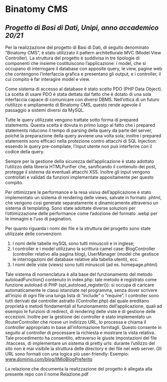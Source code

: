 # Binatomy CMS

## _Progetto di Basi di Dati, Unipi, anno accademico 20/21_ 

Per la realizzazione del progetto di Basi di Dati, di seguito denominato “Binatomy CMS”, è stato utilizzato il pattern architetturale MVC (Model View Controller).
La struttura del progetto è suddivisa in tre tipologie di componenti che insieme costituiscono l’applicazione: i model, che si occupano di interrogare il database con apposite query, le view, pagine web che contengono l’interfaccia grafica e presentano gli output, e i controller, il cui compito è far interagire model e view.

Come sistema di accesso al database è stato scelto PDO (PHP Data Object).
La scelta di usare PDO è stata dettata dal fatto che è dotato di una sola interfaccia capace di comunicare con diversi DBMS. Nell’ottica di un futuro riutilizzo e ampliamento di Binatomy CMS, questo rende agevole il passaggio a sistemi diversi da MySQL.

Tutte le query utilizzate vengono trattate sotto forma di prepared statements. Questa scelta è dovuta in primo luogo al fatto che i prepared statements riducono il tempo di parsing della query da parte del server, poiché la preparazione della query avviene una volta sola; inoltre i prepared statements sono efficaci nella protezione contro attacchi di SQL Injection: essendo le query pre-compilate, l’input utente non può interferire con il codice della query.

Sempre per la gestione della sicurezza dell’applicazione è stato adottato l’utilizzo della libreria HTMLPurifier che, sanificando il contenuto dei post, protegge il sistema da eventuali attacchi XSS. Inoltre gli input vengono controllati e validati da funzioni implementate appositamente per questo compito.

Per ottimizzare le performance e la resa visiva dell’applicazione è stato implementato un sistema di rendering delle views, salvate in formato .phtml, che vengono così generate separatamente e dinamicamente attraverso un sistema di templating. Sono state adottate diverse soluzioni per l’ottimizzazione delle performance come l’adozione del formato .webp per le immagini e l’uso di pagination.

Per quanto riguarda i nomi dei file e la struttura del progetto sono state utilizzate delle convenzioni:

1. I nomi delle tabelle mySQL sono tutti minuscoli e  in inglese;
2. I controller e i model utilizzano la scrittura camel case: BlogController (controller relativo alla pagina blog), UserManager (model che gestisce le interrogazioni del database relative alla tabella utenti), ecc.
3. I nomi delle viste (views) sono tutti minuscoli (ad es. homepage.phtml)

Tale sistema di nomenclatura è alla base del funzionamento del metodo autoloadFunction() contenuto in index.php: tale metodo è registrato come funzione autoload di PHP (spl_autoload_register()): si occupa di caricare automaticamente le classi istanziate nel programma, senza dover scrivere all’inizio di ogni file una lunga lista di “include” o “require”.
I controller sono tutti derivati dal controller astratto (Controller.php) dal quale ereditano proprietà e metodi fondamentali al funzionamento dell’applicazione, quali ad esempio le funzioni di redirect, di rendering delle viste e di gestione delle eccezioni. Inoltre per la gestione dei controller è stato implementato un RouterController che riceve un indirizzo URL, lo processa e chiama il controller appropriato in base all’informazione fornitagli. Questo consente in seguito al controller di processare la richiesta e mostrare la vista relativa.
Tale procedimento ha consentito, attraverso le giuste impostazioni del file .htaccess, di implementare un sistema di pretty urls: durante l’utilizzo del sito non è mai visibile la struttura delle directory e dei file nel web server. Gli URL sono formati con una logica più user-friendly: 
Esempio: 
www.dominio.com/blog/IlMioBlogPreferito

La relazione che documenta la realizzazione del progetto è allegata alla presente repo con il nome Relazione.pdf

